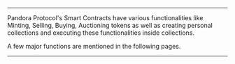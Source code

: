 ---

Pandora Protocol's Smart Contracts have various functionalities like Minting, Selling, Buying, Auctioning tokens as well as creating personal collections and executing these functionalities inside collections.

A few major functions are mentioned in the following pages.

---